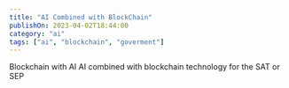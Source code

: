 ```yaml
---
title: "AI Combined with BlockChain"
publishOn: 2023-04-02T18:44:00
category: "ai"
tags: ["ai", "blockchain", "goverment"]
---
```


Blockchain with AI
AI combined with blockchain technology for the SAT or SEP
